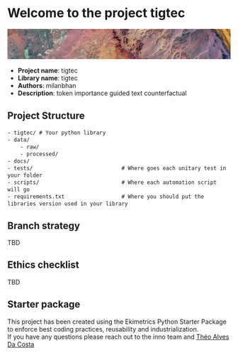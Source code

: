 # Welcome to the project tigtec
![](docs/assets/banner.png)

- **Project name**: tigtec
- **Library name**: tigtec
- **Authors**: milanbhan
- **Description**: token importance guided text counterfactual



## Project Structure
```
- tigtec/ # Your python library
- data/
    - raw/
    - processed/
- docs/
- tests/                            # Where goes each unitary test in your folder
- scripts/                          # Where each automation script will go
- requirements.txt                  # Where you should put the libraries version used in your library
```


## Branch strategy
TBD


## Ethics checklist
TBD



## Starter package
This project has been created using the Ekimetrics Python Starter Package to enforce best coding practices, reusability and industrialization. <br>
If you have any questions please reach out to the inno team and [Théo Alves Da Costa](mailto:theo.alvesdacosta@ekimetrics.com)





